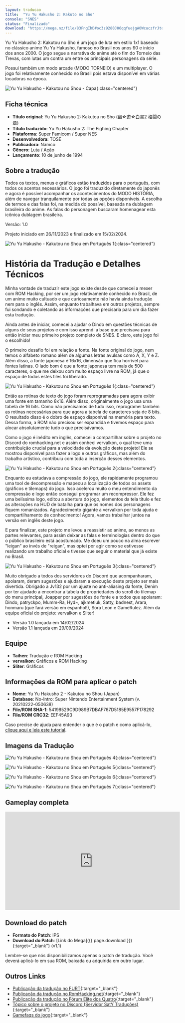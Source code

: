 ```yaml
---
layout: traducao
title:  "Yu Yu Hakusho 2: Kakuto no Sho"
console: "SNES"
status: "Finalizado"
download: "https://mega.nz/file/83FngIhD#oc3z9280J06qqfuejgA0WcuczfrJtoQv5MTX2eEWdmk"
---
```


Yu Yu Hakusho 2: Kakutou no Sho é um jogo de luta em estilo 1x1 baseado no clássico anime Yu Yu Hakusho, famoso no Brasil nos anos 90 e início dos anos 2000. O jogo segue a narrativa do anime até o fim do Torneio das Trevas, com lutas um contra um entre os principais personagens da série.

Possui também um modo arcade (MODO TORNEIO) e um multiplayer. O jogo foi relativamente conhecido no Brasil pois estava disponível em várias locadoras na época.

![Yu Yu Hakusho - Kakutou no Shou - Capa](/img/projeto_yyh2/yyh2_capa.jpeg){:class="centered"}

## Ficha técnica
- **Título original**: Yu Yu Hakusho 2: Kakutou no Sho (幽☆遊☆白書2 格闘の章)
- **Título traduzido**: Yu Yu Hakusho 2: The Fighing Chapter
- **Plataforma**: Super Famicom / Super NES
- **Desenvolvedora**: TOSE
- **Publicadora**: Namco
- **Gênero**: Luta / Ação
- **Lançamento**: 10 de junho de 1994

## Sobre a tradução

Todos os textos, menus e gráficos estão traduzidos para o português, com todos os acentos necessários. O jogo foi traduzido diretamente do japonês e agora é possível acompanhar os acontecimentos do MODO HISTÓRIA, além de navegar tranquilamente por todas as opções disponíveis. A escolha de termos e das falas foi, na medida do possível, baseada na dublagem brasileira do anime. As falas do personagem buscaram homenagear esta icônica dublagem brasileira.

Versão: 1.0

Projeto iniciado em 26/11/2023 e finalizado em 15/02/2024.

![Yu Yu Hakusho - Kakutou no Shou em Português 1](/img/projeto_yyh2/yyh2_jp_000_04_01.png){:class="centered"}

# História da Tradução e Detalhes Técnicos

Minha vontade de traduzir este jogo existe desde que comecei a mexer com ROM Hacking, por ser um jogo relativamente conhecido no Brasil, de um anime muito cultuado e que curiosamente não havia ainda tradução nem para o inglês. Assim, enquanto trabalhava em outros projetos, sempre fui sondando e coletando as informações que precisaria para um dia fazer esta tradução.

Ainda antes de iniciar, comecei a ajudar o Dindo em questões técnicas de alguns de seus projetos e com isso aprendi a base que precisava para então iniciar meu primeiro projeto completo de SNES. E claro, este jogo foi o escolhido!

O primeiro desafio foi em relação a fonte. Na fonte original do jogo, nem temos o alfabeto romano além de algumas letras avulsas como A, X, Y e Z. Além disso, a fonte japonesa é 16x16, dimensão que fica horrível para fontes latinas. O lado bom é que a fonte japonesa tem mais de 500 caracteres, o que me deixou com muito espaço livre na ROM, já que o espaço de todos estes tiles foi liberado.

![Yu Yu Hakusho - Kakutou no Shou em Português 1](/img/projeto_yyh2/yyh2_jp_000_04_02.png){:class="centered"}

Então as rotinas de texto do jogo foram reprogramadas para agora exibir uma fonte em tamanho 8x16. Além disso, originalmente o jogo usa uma tabela de 16 bits. Como não precisamos de tudo isso, reprogramei também as rotinas necessárias para que agora a tabela de caracteres seja de 8 bits. O resultado disso é o dobro de espaço disponível na memória para texto. Dessa forma, a ROM não precisou ser expandida e tivemos espaço para alocar absolutamente tudo o que precisávamos.

Como o jogo é inédito em inglês, comecei a compartilhar sobre o projeto no Discord do romhacking.net e assim conheci vervalkon, o qual teve uma contribuição crucial para a velocidade da evolução deste projeto! Ele se mostrou disponível para fazer a logo e outros gráficos, mas além do trabalho artístico, contribuiu com toda a inserção desses elementos.

![Yu Yu Hakusho - Kakutou no Shou em Português 2](/img/projeto_yyh2/yyh2_jp_000_04_07.png){:class="centered"}

Enquanto eu estudava a compressão do jogo, ele rapidamente programou uma tool de decompressão e mapeou a localização de todos os assets (gráficos e tilemaps) do jogo. Isso acelerou muito o meu entendimento da compressão e logo então consegui programar um recompressor. Ele fez uma belíssima logo, editou a abertura do jogo, elementos da tela título e fez as alterações na HUD de batalha para que os nomes dos personagens fiquem romanizados. Agradecimento gigante a vervalkon por toda ajuda e compartilhamento de conhecimento! Agora, vamos trabalhar juntos na versão em inglês deste jogo.

E para finalizar, este projeto me levou a reassistir ao anime, ao menos as partes relevantes, para assim deixar as falas e terminologias dentro do que o público brasileiro está acostumado. Me doeu um pouco na alma escrever "leigan" ao invés de "reigan", mas optei por agir como se estivesse realizando um trabalho oficial e tivesse que seguir o material que já existe no Brasil.

![Yu Yu Hakusho - Kakutou no Shou em Português 3](/img/projeto_yyh2/yyh2_jp_000_04_06.png){:class="centered"}

Muito obrigado a todos dos servidores do Discord que acompanharam, apoiaram, deram sugestões e ajudaram a execução deste projeto ser mais divertida. Obrigado a Jv132 por um ajuste no anti-aliasing da fonte, Denim por ter ajudado a encontrar a tabela de propriedades do scroll do tilemap do menu principal, Joapper por sugestões de fonte e a todos que apoiaram: Dindo, patryckpo, Mumm-Ra, Hyd~, ajkmetiuk, Satty, badnest, Arara, honmaru (que fará versão em espanhol!), Sora Leon e GameRulez. Além da equipe oficial do projeto: vervalkon e Sliter!

- Versão 1.0 lançada em 14/02/2024
- Versão 1.1 lançada em 29/09/2024

## Equipe

- **Taihen**: Tradução e ROM Hacking
- **vervalkon**: Gráficos e ROM Hacking
- **Sliter**: Gráficos

## Informações da ROM para aplicar o patch

- **Nome**: Yu Yu Hakusho 2 - Kakutou no Shou (Japan)
- **Database**: No-Intro: Super Nintendo Entertainment System (v. 20210222-050638)
- **File/ROM SHA-1**: 54198529C9D989B7DBAF767D5185E9557F178292
- **File/ROM CRC32**: EEF45A93

Caso precise de ajuda para entender o que é o patch e como aplicá-lo, [clique aqui e leia este tutorial](/tutoriais/tutoriais/diversos/como-aplicar-patch-ips.html).

## Imagens da Tradução

![Yu Yu Hakusho - Kakutou no Shou em Português 4](/img/projeto_yyh2/yyh2_jp_000_04_03.png){:class="centered"}

![Yu Yu Hakusho - Kakutou no Shou em Português 5](/img/projeto_yyh2/yyh2_jp_000_04_04.png){:class="centered"}

![Yu Yu Hakusho - Kakutou no Shou em Português 6](/img/projeto_yyh2/yyh2_jp_000_04_05.png){:class="centered"}

![Yu Yu Hakusho - Kakutou no Shou em Português 7](/img/projeto_yyh2/yyh2_jp_000_04_08.png){:class="centered"}

## Gameplay completa

<center><iframe src="https://www.youtube.com/embed/xhd3RX5aksQ?si=ppoE0gZR4j2loJD0" width="560" height="315" frameborder="0" class="centered" title="YouTube video player" allow="accelerometer; autoplay; clipboard-write; encrypted-media; gyroscope; picture-in-picture; web-share" allowfullscreen></iframe></center>

## Download do patch

- **Formato do Patch**: IPS
- **Download do Patch**: [Link do Mega]({{ page.download }}){:target="_blank"} (v1.1)

Lembre-se que nós disponibilizamos apenas o patch de tradução. Você deverá aplicá-lo em sua ROM, baixada ou adquirida em outro lugar.

## Outros Links

- [Publicação da tradução no FURT](https://www.romhacking.net.br/index.php?topic=2671.0){:target="_blank"}
- [Publicação da tradução no RomHacking.net](https://www.romhacking.net/translations/7223/){:target="_blank"}
- [Publicação da tradução no Fórum Elite dos Quatro](https://e4t.com.br/forum/viewtopic.php?t=53){:target="_blank"}
- [Tópico sobre o projeto no Discord (Servidor SatY Traduções)](https://discord.com/channels/890734572919222352/1178346010876071997){:target="_blank"}
- [Gamefaqs do jogo](https://gamefaqs.gamespot.com/snes/564285-yuu-yuu-hakusho-2-kakutou-no-sho){:target="_blank"}
